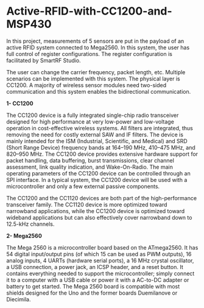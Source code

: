 # Active-RFID-with-CC1200-and-MSP430
In this project, measurements of 5 sensors are put in the payload of an active RFID system connected to Mega2560. In this system, the user has full control of register configurations. The register configuration is facilitated by SmartRF Studio. 


The user can change the carrier frequency, packet length, etc. Multiple scenarios can be implemented with this system. The physical layer is CC1200. A majority of wireless sensor modules need two-sided communication and this system enables the bidirectional communication.

**1- CC1200**

The CC1200 device is a fully integrated single-chip radio transceiver designed for high performance at
very low-power and low-voltage operation in cost-effective wireless systems. All filters are integrated, thus
removing the need for costly external SAW and IF filters. The device is mainly intended for the ISM
(Industrial, Scientific, and Medical) and SRD (Short Range Device) frequency bands at 164–190 MHz,
410–475 MHz, and 820–950 MHz.
The CC1200 device provides extensive hardware support for packet handling, data buffering, burst
transmissions, clear channel assessment, link quality indication, and Wake-On-Radio. The main operating
parameters of the CC1200 device can be controlled through an SPI interface. In a typical system, the
CC1200 device will be used with a microcontroller and only a few external passive components.

The CC1200 and the CC1120 devices are both part of the high-performance transceiver family. The
CC1120 device is more optimized toward narrowband applications, while the CC1200 device is optimized
toward wideband applications but can also effectively cover narrowband down to 12.5-kHz channels.

**2- Mega2560**

The Mega 2560 is a microcontroller board based on the ATmega2560. It has 54 digital input/output pins (of which 15 can be used as PWM outputs), 16 analog inputs, 4 UARTs (hardware serial ports), a 16 MHz crystal oscillator, a USB connection, a power jack, an ICSP header, and a reset button. It contains everything needed to support the microcontroller; simply connect it to a computer with a USB cable or power it with a AC-to-DC adapter or battery to get started. The Mega 2560 board is compatible with most shields designed for the Uno and the former boards Duemilanove or Diecimila.
